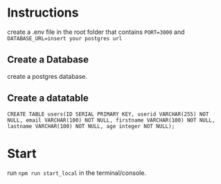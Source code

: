 # Instructions
create a .env file in the root folder that contains
```PORT=3000``` and ```DATABASE_URL=insert your postgres url```
## Create a Database
create a postgres database.
## Create a datatable
```CREATE TABLE users(ID SERIAL PRIMARY KEY, userid VARCHAR(255) NOT NULL, email VARCHAR(100) NOT NULL, firstname VARCHAR(100) NOT NULL, lastname VARCHAR(100) NOT NULL, age integer NOT NULL);```
# Start
run ```npm run start_local``` in the terminal/console.
